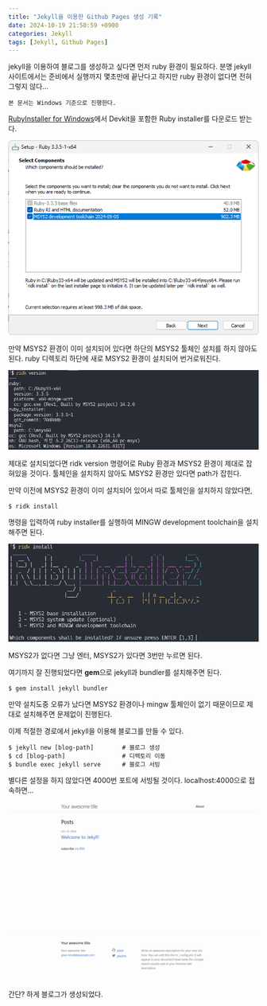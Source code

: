 ```yaml
---
title: "Jekyll을 이용한 Github Pages 생성 기록"
date: 2024-10-19 21:50:59 +0900
categories: Jekyll
tags: [Jekyll, Github Pages]
---
```


jekyll을 이용하여 블로그를 생성하고 싶다면 먼저 ruby 환경이 필요하다. 분명 jekyll 사이트에서는 준비에서 실행까지 몇초만에 끝난다고 하지만 ruby 환경이 없다면 전혀 그렇지 않다...

    본 문서는 Windows 기준으로 진행한다.

[RubyInstaller for Windows](https://rubyinstaller.org/downloads/)에서 Devkit을 포함한 Ruby installer를 다운로드 받는다.

![rubyinstaller](/assets/images/2024-10-19/ruby-installer.png)

만약 MSYS2 환경이 이미 설치되어 있다면 하단의 MSYS2 툴체인 설치를 하지 않아도 된다. ruby 디렉토리 하단에 새로 MSYS2 환경이 설치되어 번거로워진다.

![ridk-version](/assets/images/2024-10-19/ridk-version.png)

제대로 설치되었다면 ridk version 명령어로 Ruby 환경과 MSYS2 환경이 제대로 잡혀있을 것이다. 툴체인을 설치하지 않아도 MSYS2 환경만 있다면 path가 잡힌다.

만약 이전에 MSYS2 환경이 이미 설치되어 있어서 따로 툴체인을 설치하지 않았다면,

```shell
$ ridk install
```

명령을 입력하여 ruby installer를 실행하여 MINGW development toolchain을 설치해주면 된다.

![ridk-install](/assets/images/2024-10-19/ridk-install.png)

MSYS2가 없다면 그냥 엔터, MSYS2가 있다면 3번만 누르면 된다.

여기까지 잘 진행되었다면 **gem**으로 jekyll과 bundler를 설치해주면 된다.

```shell
$ gem install jekyll bundler
```

만약 설치도중 오류가 났다면 MSYS2 환경이나 mingw 툴체인이 없기 때문이므로 제대로 설치해주면 문제없이 진행된다.

이제 적절한 경로에서 jekyll을 이용해 블로그를 만들 수 있다.

```shell
$ jekyll new [blog-path]        # 블로그 생성
$ cd [blog-path]                # 디렉토리 이동
$ bundle exec jekyll serve      # 블로그 서빙
```

별다른 설정을 하지 않았다면 4000번 포트에 서빙될 것이다. localhost:4000으로 접속하면...

![initial-jekyll](/assets/images/2024-10-19/initial-jekyll.png)

간단? 하게 블로그가 생성되었다.
